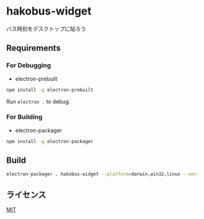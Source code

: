 # hakobus-widget
バス時刻をデスクトップに貼ろう

## Requirements

### For Debugging

- electron-prebuilt

```sh
npm install -g electron-prebuilt
```

Run ```electron .``` to debug.

### For Building

- electron-packager

```sh
npm install -g electron-packager
```

## Build

```sh
electron-packager . hakobus-widget --platform=darwin,win32,linux --version=1.4.5
```

## ライセンス
[MIT](https://github.com/uehara1414/hakobus-widget/blob/master/LICENSE)
